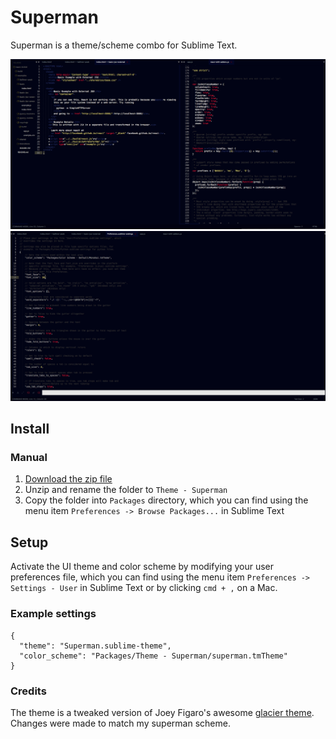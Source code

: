 # Superman

Superman is a theme/scheme combo for Sublime Text.

![Superman Screenshot](https://raw.githubusercontent.com/cursivecode/superman-theme/master/screenshot-1.png)
![Superman Screenshot](https://raw.githubusercontent.com/cursivecode/superman-theme/master/screenshot-2.png)

## Install

### Manual

1. [Download the zip file](https://github.com/cursivecode/superman-theme/archive/master.zip)
2. Unzip and rename the folder to `Theme - Superman`
3. Copy the folder into `Packages` directory, which you can find using the menu item `Preferences -> Browse Packages...` in Sublime Text

## Setup

Activate the UI theme and color scheme by modifying your user preferences file, which you can find using the menu item `Preferences -> Settings - User` in Sublime Text or by clicking `cmd + ,` on a Mac.

### Example settings
```
{
  "theme": "Superman.sublime-theme",
  "color_scheme": "Packages/Theme - Superman/superman.tmTheme"
}
```

### Credits

The theme is a tweaked version of Joey Figaro's awesome [glacier theme](https://github.com/joeyfigaro/glacier-theme/).
 Changes were made to match my superman scheme.


